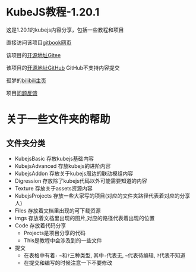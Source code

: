 # KubeJS教程-1.20.1
这是1.20.1的kubejs内容分享，包括一些教程和项目

<VPTeamMembers size="small" :members="members" />

直接访问该项目[gitbook网页](https://gumeng.gitbook.io/kubejs-jiao-cheng-1.20.1)

该项目的[开源地址Gitee](https://gitee.com/gumengmengs/kubejs-course)

该项目的[开源地址GitHub](https://github.com/Gu-meng/kubejs-course) GitHub不支持内容提交

孤梦的[bilibili主页](https://space.bilibili.com/16632546)

项目[问题反馈](https://gitee.com/gumengmengs/kubejs-course/issues/new/choose)

# 关于一些文件夹的帮助
## 文件夹分类
* KubejsBasic 存放kubejs基础内容
* KubejsAdvanced 存放kubejs的进阶内容
* KubejsAddon 存放关于kubejs周边的联动模组内容
* Digression 存放除了kubejs代码以外可能需要知道的内容
* Texture 存放关于assets资源内容
* KubejsProjects 存放一些大家写的项目(对应的文件夹路径代表着对应的分享人)
* Files 存放着文档里出现的可下载资源
* imgs 存放着文档里出现的图片,对应的路径代表着出现的位置
* Code 存放着代码分享
  * Projects是项目分享的代码
  * This是教程中会涉及到的一些文件
* 提交
  * 在表格中有着`-` `~`和`?`三种类型, 其中`-`代表无, `~`代表待编辑, `?`代表不知道
  * 在提交和编写的时候注意一下不要修改

<script setup>
import { VPTeamMembers } from 'vitepress/theme'

const members = [
  {
    avatar: 'https://www.github.com/Gu-meng.png',
    name: '孤梦',
    title: '主要维护人',
    links: [
      { icon: 'github', link: 'https://github.com/Gu-meng' },
      { icon: {
        svg: '<svg t="1725476092474" class="icon" viewBox="0 0 1129 1024" version="1.1" xmlns="http://www.w3.org/2000/svg" p-id="4271" width="200" height="200"><path d="M234.909 9.656a80.468 80.468 0 0 1 68.398 0 167.374 167.374 0 0 1 41.843 30.578l160.937 140.82h115.07l160.936-140.82a168.983 168.983 0 0 1 41.843-30.578A80.468 80.468 0 0 1 930.96 76.445a80.468 80.468 0 0 1-17.703 53.914 449.818 449.818 0 0 1-35.406 32.187 232.553 232.553 0 0 1-22.531 18.508h100.585a170.593 170.593 0 0 1 118.289 53.109 171.397 171.397 0 0 1 53.914 118.288v462.693a325.897 325.897 0 0 1-4.024 70.007 178.64 178.64 0 0 1-80.468 112.656 173.007 173.007 0 0 1-92.539 25.75h-738.7a341.186 341.186 0 0 1-72.421-4.024A177.835 177.835 0 0 1 28.91 939.065a172.202 172.202 0 0 1-27.36-92.539V388.662a360.498 360.498 0 0 1 0-66.789A177.03 177.03 0 0 1 162.487 178.64h105.414c-16.899-12.07-31.383-26.555-46.672-39.43a80.468 80.468 0 0 1-25.75-65.984 80.468 80.468 0 0 1 39.43-63.57M216.4 321.873a80.468 80.468 0 0 0-63.57 57.937 108.632 108.632 0 0 0 0 30.578v380.615a80.468 80.468 0 0 0 55.523 80.469 106.218 106.218 0 0 0 34.601 5.632h654.208a80.468 80.468 0 0 0 76.444-47.476 112.656 112.656 0 0 0 8.047-53.109v-354.06a135.187 135.187 0 0 0 0-38.625 80.468 80.468 0 0 0-52.304-54.719 129.554 129.554 0 0 0-49.89-7.242H254.22a268.764 268.764 0 0 0-37.82 0z m0 0" fill="#20B0E3" p-id="4272"></path><path d="M348.369 447.404a80.468 80.468 0 0 1 55.523 18.507 80.468 80.468 0 0 1 28.164 59.547v80.468a80.468 80.468 0 0 1-16.094 51.5 80.468 80.468 0 0 1-131.968-9.656 104.609 104.609 0 0 1-10.46-54.719v-80.468a80.468 80.468 0 0 1 70.007-67.593z m416.02 0a80.468 80.468 0 0 1 86.102 75.64v80.468a94.148 94.148 0 0 1-12.07 53.11 80.468 80.468 0 0 1-132.773 0 95.757 95.757 0 0 1-12.875-57.133V519.02a80.468 80.468 0 0 1 70.007-70.812z m0 0" fill="#20B0E3" p-id="4273"></path></svg>'
      }, link: 'https://space.bilibili.com/16632546' },
      { icon: {
          svg: '<svg t="1725435852282" class="icon" viewBox="0 0 1024 1024" version="1.1" xmlns="http://www.w3.org/2000/svg" p-id="5271" width="200" height="200"><path d="M512 1000.12c-268.466 0-488.12-219.654-488.12-488.12S243.533 23.88 512 23.88 1000.12 243.533 1000.12 512 780.467 1000.12 512 1000.12z m247.111-543.034H481.492c-12.203 0-24.406 12.203-24.406 24.406v61.016c0 12.203 12.203 24.406 24.406 24.406h167.792c12.203 0 24.406 12.203 24.406 24.406v12.203c0 39.66-33.558 73.218-73.218 73.218H371.665c-12.203 0-24.406-12.203-24.406-24.406V420.477c0-39.66 33.559-73.218 73.218-73.218h338.634c12.203 0 24.406-12.203 24.406-24.406v-61.015c0-12.203-12.203-24.406-24.406-24.406H420.477c-100.675 0-179.994 82.37-179.994 179.995V756.06c0 12.203 12.203 24.406 24.406 24.406h356.938c88.472 0 161.69-73.218 161.69-161.69V481.492c0-12.203-12.203-24.406-24.406-24.406z" fill="#C71D23" p-id="5272"></path></svg>'
        }, link: 'https://gitee.com/gumengmengs/kubejs-course' }
    ]
  },
]
</script>